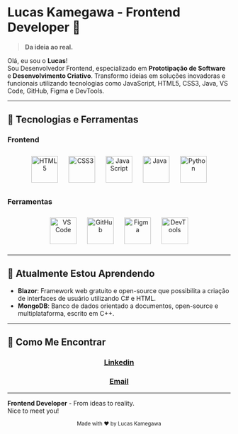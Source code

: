 # Lucas Kamegawa - Frontend Developer 🚀

> **Da ideia ao real.**

Olá, eu sou o **Lucas**!  
Sou Desenvolvedor Frontend, especializado em **Prototipação de Software** e **Desenvolvimento Criativo**. Transformo ideias em soluções inovadoras e funcionais utilizando tecnologias como JavaScript, HTML5, CSS3, Java, VS Code, GitHub, Figma e DevTools.

---

## 🎨 Tecnologias e Ferramentas

### Frontend
<div align="center">
  <img src="https://cdn.jsdelivr.net/gh/devicons/devicon/icons/html5/html5-original.svg" alt="HTML5" width="60" height="60" style="margin: 10px;" />
  <img src="https://cdn.jsdelivr.net/gh/devicons/devicon/icons/css3/css3-original.svg" alt="CSS3" width="60" height="60" style="margin: 10px;" />
  <img src="https://cdn.jsdelivr.net/gh/devicons/devicon/icons/javascript/javascript-original.svg" alt="JavaScript" width="60" height="60" style="margin: 10px;" />
  <img src="https://cdn.jsdelivr.net/gh/devicons/devicon/icons/java/java-original.svg" alt="Java" width="60" height="60" style="margin: 10px;" />
  <img src="https://cdn.jsdelivr.net/gh/devicons/devicon/icons/python/python-original.svg" alt="Python" width="60" height="60" style="margin: 10px;" />
</div>

### Ferramentas
<div align="center">
  <img src="https://cdn.jsdelivr.net/gh/devicons/devicon/icons/vscode/vscode-original.svg" alt="VS Code" width="60" height="60" style="margin: 10px;" />
  <img src="https://github.githubassets.com/images/modules/logos_page/GitHub-Mark.png" alt="GitHub" width="60" height="60" style="margin: 10px;" />
  <img src="https://upload.wikimedia.org/wikipedia/commons/3/33/Figma-logo.svg" alt="Figma" width="60" height="60" style="margin: 10px;" />
  <img src="https://cdn.jsdelivr.net/gh/devicons/devicon/icons/chrome/chrome-original.svg" alt="DevTools" width="60" height="60" style="margin: 10px;" />
</div>

---

## 🔄 Atualmente Estou Aprendendo

- **Blazor**: Framework web gratuito e open-source que possibilita a criação de interfaces de usuário utilizando C# e HTML.
- **MongoDB**: Banco de dados orientado a documentos, open-source e multiplataforma, escrito em C++.

---

## 🤝 Como Me Encontrar

<div align="center">
  <a href="https://www.linkedin.com/in/lucas-kamegawa/" target="_blank">
   <h3>Linkedin</h3>
  </a>
  <a href="mailto:lucaspireskamegawa@gmail.com" target="_blank">
   <h3>Email</h3>
  </a>
</div>

---

**Frontend Developer** - From ideas to reality.  
Nice to meet you!

<div align="center">
  <sub>Made with ❤️ by Lucas Kamegawa</sub>
</div>
